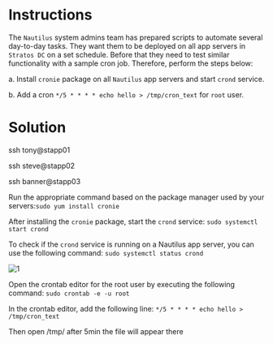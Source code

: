 # Instructions

The `Nautilus` system admins team has prepared scripts to automate several day-to-day tasks. They want them to be deployed on all app servers in `Stratos DC` on a set schedule. Before that they need to test similar functionality with a sample cron job. 
Therefore, perform the steps below:

a. Install `cronie` package on all `Nautilus` app servers and start `crond` service.

b. Add a cron `*/5 * * * * echo hello > /tmp/cron_text` for `root` user.

# Solution

ssh tony@stapp01

ssh steve@stapp02

ssh banner@stapp03

Run the appropriate command based on the package manager used by your servers:`sudo yum install cronie`

After installing the `cronie` package, start the `crond` service: `sudo systemctl start crond`

To check if the `crond` service is running on a Nautilus app server, you can use the following command: `sudo systemctl status crond`

![1](https://github.com/user-attachments/assets/0c30c6fb-2d32-4e37-aeb9-764e8bca7734)


Open the crontab editor for the root user by executing the following command: `sudo crontab -e -u root`

In the crontab editor, add the following line: `*/5 * * * * echo hello > /tmp/cron_text`

Then open /tmp/ after 5min the file will appear there
